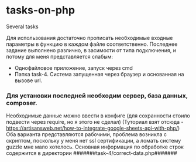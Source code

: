 # tasks-on-php
Several tasks

Для использования достаточно прописать необходимые входные параметры в функцию в каждом файле соответственно.
Последнее задание выполнено различно, в засимости от типа подключения, и потому для меня представляется слабым:
* Однофайловое приложение, запуск через cmd
* Папка task-4. Система запущенная через браузер и основанная на вызове url.
### Для установки последней необходим сервер, база данных, composer. 
Необходимые данные можно ввести в конфиге (для сохранности стоило подвести через require, но я этого не сделал)
  (Туториал взят отсюда - https://artisansweb.net/how-to-integrate-google-sheets-api-with-php/)
 Оба варианта представляются рабочими, проблема возникла с скриптом, поскольку у меня нет ssl сертификации, а ломать систему guzzle мне мало хотелось.
 Основная информация по обработке строк содержится в директории #######task-4/correct-data.php#######
  

